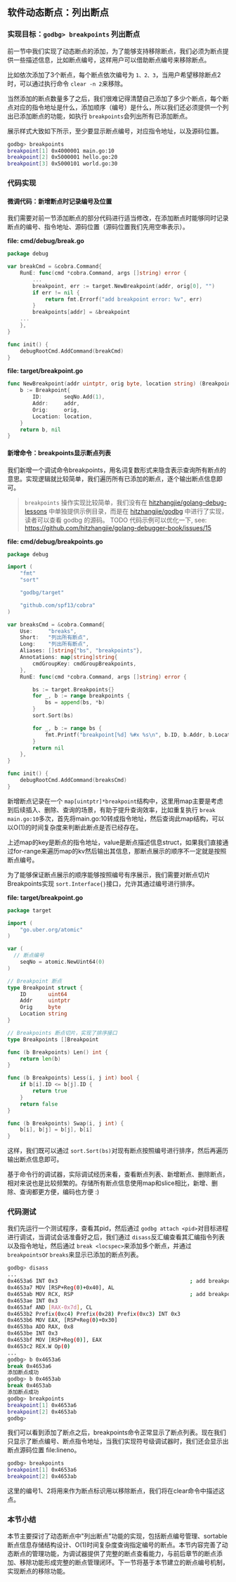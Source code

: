 ## 软件动态断点：列出断点

### 实现目标：`godbg> breakpoints` 列出断点

前一节中我们实现了动态断点的添加，为了能够支持移除断点，我们必须为断点提供一些描述信息，比如断点编号，这样用户可以借助断点编号来移除断点。

比如依次添加了3个断点，每个断点依次编号为 `1、2、3`，当用户希望移除断点2时，可以通过执行命令 `clear -n 2`来移除。

当然添加的断点数量多了之后，我们很难记得清楚自己添加了多少个断点，每个断点对应的指令地址是什么，添加顺序（编号）是什么，所以我们还必须提供一个列出已添加断点的功能，如执行 `breakpoints`会列出所有已添加断点。

展示样式大致如下所示，至少要显示断点编号，对应指令地址，以及源码位置。

```bash
godbg> breakpoints
breakpoint[1] 0x4000001 main.go:10
breakpoint[2] 0x5000001 hello.go:20
breakpoint[3] 0x5000101 world.go:30
```

### 代码实现

#### 微调代码：新增断点时记录编号及位置

我们需要对前一节添加断点的部分代码进行适当修改，在添加断点时能够同时记录断点的编号、指令地址、源码位置（源码位置我们先用空串表示）。

**file: cmd/debug/break.go**

```go
package debug

var breakCmd = &cobra.Command{
    RunE: func(cmd *cobra.Command, args []string) error {
        ...
        breakpoint, err := target.NewBreakpoint(addr, orig[0], "")
        if err != nil {
            return fmt.Errorf("add breakpoint error: %v", err)
        }
        breakpoints[addr] = &breakpoint
    ...
    },
}

func init() {
    debugRootCmd.AddCommand(breakCmd)
}
```

**file: target/breakpoint.go**

```go
func NewBreakpoint(addr uintptr, orig byte, location string) (Breakpoint, error) {
    b := Breakpoint{
        ID:       seqNo.Add(1),
        Addr:     addr,
        Orig:     orig,
        Location: location,
    }
    return b, nil
}
```

#### 新增命令：breakpoints显示断点列表

我们新增一个调试命令breakpoints，用名词复数形式来隐含表示查询所有断点的意思。实现逻辑就比较简单，我们遍历所有已添加的断点，逐个输出断点信息即可。

> `breakpoints` 操作实现比较简单，我们没有在 [hitzhangjie/golang-debug-lessons](https://github.com/hitzhangjie/golang-debug-lessons) 中单独提供示例目录，而是在 [hitzhangjie/godbg](https://github.com/hitzhangjie/godbg) 中进行了实现，读者可以查看 godbg 的源码。
> TODO 代码示例可以优化一下, see: https://github.com/hitzhangjie/golang-debugger-book/issues/15

**file: cmd/debug/breakpoints.go**

```go
package debug

import (
    "fmt"
    "sort"

    "godbg/target"

    "github.com/spf13/cobra"
)

var breaksCmd = &cobra.Command{
    Use:     "breaks",
    Short:   "列出所有断点",
    Long:    "列出所有断点",
    Aliases: []string{"bs", "breakpoints"},
    Annotations: map[string]string{
        cmdGroupKey: cmdGroupBreakpoints,
    },
    RunE: func(cmd *cobra.Command, args []string) error {

        bs := target.Breakpoints{}
        for _, b := range breakpoints {
            bs = append(bs, *b)
        }
        sort.Sort(bs)

        for _, b := range bs {
            fmt.Printf("breakpoint[%d] %#x %s\n", b.ID, b.Addr, b.Location)
        }
        return nil
    },
}

func init() {
    debugRootCmd.AddCommand(breaksCmd)
}
```

新增断点记录在一个 `map[uintptr]*breakpoint`结构中，这里用map主要是考虑到后续插入、删除、查询的场景，有助于提升查询效率，比如重复执行 `break main.go:10`多次，首先将main.go:10转成指令地址，然后查询此map结构，可以以O(1)的时间复杂度来判断此断点是否已经存在。

上述map的key是断点的指令地址，value是断点描述信息struct，如果我们直接通过for-range来遍历map的kv然后输出其信息，那断点展示的顺序不一定就是按照断点编号。

为了能够保证断点展示的顺序能够按照编号有序展示，我们需要对断点切片Breakpoints实现 `sort.Interface{}`接口，允许其通过编号进行排序。

**file: target/breakpoint.go**

```go
package target

import (
    "go.uber.org/atomic"
)

var (
  // 断点编号
    seqNo = atomic.NewUint64(0)
)

// Breakpoint 断点
type Breakpoint struct {
    ID       uint64
    Addr     uintptr
    Orig     byte
    Location string
}

// Breakpoints 断点切片，实现了排序接口
type Breakpoints []Breakpoint

func (b Breakpoints) Len() int {
    return len(b)
}

func (b Breakpoints) Less(i, j int) bool {
    if b[i].ID <= b[j].ID {
        return true
    }
    return false
}

func (b Breakpoints) Swap(i, j int) {
    b[i], b[j] = b[j], b[i]
}
```

这样，我们既可以通过 `sort.Sort(bs)`对现有断点按照编号进行排序，然后再遍历输出断点信息即可。

基于命令行的调试器，实际调试经历来看，查看断点列表、新增断点、删除断点，相对来说也是比较频繁的。存储所有断点信息使用map和slice相比，新增、删除、查询都更方便，编码也方便 :)

### 代码测试

我们先运行一个测试程序，查看其pid，然后通过 `godbg attach <pid>`对目标进程进行调试，当调试会话准备好之后，我们通过 `disass`反汇编查看其汇编指令列表以及指令地址，然后通过 `break <locspec>`来添加多个断点，并通过 `breakpoints`or `breaks`来显示已添加的断点列表。

```bash
godbg> disass
...
0x4653a6 INT 0x3                                          ; add breakpoint here
0x4653a7 MOV [RSP+Reg(0)+0x40], AL
0x4653ab MOV RCX, RSP                                     ; add breakpoint here
0x4653ae INT 0x3
0x4653af AND [RAX-0x7d], CL
0x4653b2 Prefix(0xc4) Prefix(0x28) Prefix(0xc3) INT 0x3
0x4653b6 MOV EAX, [RSP+Reg(0)+0x30]
0x4653ba ADD RAX, 0x8
0x4653be INT 0x3
0x4653bf MOV [RSP+Reg(0)], EAX
0x4653c2 REX.W Op(0)
...
godbg> b 0x4653a6
break 0x4653a6
添加断点成功
godbg> b 0x4653ab
break 0x4653ab
添加断点成功
godbg> breakpoints
breakpoint[1] 0x4653a6 
breakpoint[2] 0x4653ab 
godbg> 
```

我们可以看到添加了断点之后，breakpoints命令正常显示了断点列表。现在我们只显示了断点编号、断点指令地址，当我们实现符号级调试器时，我们还会显示出断点源码位置 file:lineno。

```bash
godbg> breakpoints
breakpoint[1] 0x4653a6 
breakpoint[2] 0x4653ab 
```

这里的编号1、2将用来作为断点标识用以移除断点，我们将在clear命令中描述这点。

### 本节小结

本节主要探讨了动态断点中"列出断点"功能的实现，包括断点编号管理、sortable断点信息存储结构设计、O(1)时间复杂度查询指定编号的断点。本节内容完善了动态断点的管理功能，为调试器提供了完整的断点查看能力，与前后章节的断点添加、移除功能形成完整的断点管理闭环。下一节将基于本节建立的断点编号机制，实现断点的移除功能。
